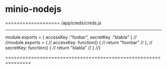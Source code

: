 # minio-nodejs

===================
/app/creds/creds.js
___________________

module.exports = {
    accessKey :"foobar",
    secretKey :"blabla"
}
//
//module.exports = {
//    accessKey: function() {
//        return "foorbar"
//    },
//    secretKey: function() {
//        return "blabla"
//    }
//}

===============================================================
